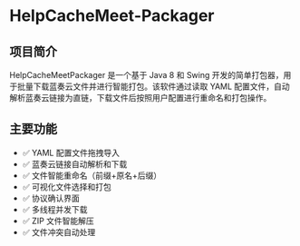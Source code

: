 # HelpCacheMeet-Packager
## 项目简介

HelpCacheMeetPackager 是一个基于 Java 8 和 Swing 开发的简单打包器，用于批量下载蓝奏云文件并进行智能打包。该软件通过读取 YAML 配置文件，自动解析蓝奏云链接为直链，下载文件后按照用户配置进行重命名和打包操作。

## 主要功能

- ✅ YAML 配置文件拖拽导入
- ✅ 蓝奏云链接自动解析和下载
- ✅ 文件智能重命名（前缀+原名+后缀）
- ✅ 可视化文件选择和打包
- ✅ 协议确认界面
- ✅ 多线程并发下载
- ✅ ZIP 文件智能解压
- ✅ 文件冲突自动处理
